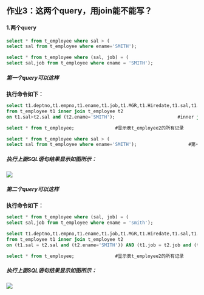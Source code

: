 ## 作业3：这两个query，用join能不能写？
#### 1.两个query

```SQL
select * from t_employee where sal > (
select sal from t_employee where ename='SMITH');

select * from t_employee where (sal, job) = (
select sal,job from t_employee where ename = 'SMITH');
```

##### 第一个query可以这样
**执行命令如下：**

```SQL
select t1.deptno,t1.empno,t1.ename,t1.job,t1.MGR,t1.Hiredate,t1.sal,t1.comm    #挑选显示的内容
from t_employee t1 inner join t_employee t2 
on t1.sal>t2.sal and (t2.ename='SMITH');                       #inner join 的条件

select * from t_employee;               #显示表t_employee2的所有记录

select * from t_employee where sal > (
select sal from t_employee where ename='SMITH');                   #第一个query
```
##### 执行上面SQL语句结果显示如图所示：
![](https://github.com/BiubiuOoo/Homework-of-MySQL/blob/master/images/31.png?raw=true)

##### 第二个query可以这样
**执行命令如下：**

```SQL
select * from t_employee where (sal, job) = (
select sal,job from t_employee where ename = 'smith');                 #第二个query

select t1.deptno,t1.empno,t1.ename,t1.job,t1.MGR,t1.Hiredate,t1.sal,t1.comm          #挑选显示的内容
from t_employee t1 inner join t_employee t2 
on (t1.sal = t2.sal and (t2.ename='SMITH')) AND (t1.job = t2.job and (t2.ename='SMITH'));        #inner join 的条件

select * from t_employee;               #显示表t_employee2的所有记录
```
##### 执行上面SQL语句结果显示如图所示：
![](https://github.com/BiubiuOoo/Homework-of-MySQL/blob/master/images/32.png?raw=true)


